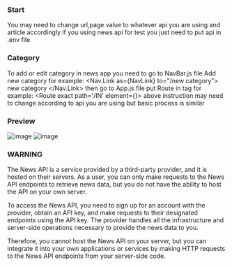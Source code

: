

### Start

You may need to change url,page value to whatever api you are using and article accordingly 
if you using news api for test you just need to put api in .env file

### Category
 To add or edit category in news app 
you need to go to NavBar.js file
Add new category for example: <Nav.Link as={NavLink} to="/new category">     new category         </Nav.Link>
 then go to App.js file
   put Route in <Routes> tag for example:  <Route exact path='/IN' element={<News key='india'  country='in' direction={this.state.direction}/>}></Route> 
above instruction may need to change according to api you are using but basic process is similar


### Preview 
![image](https://user-images.githubusercontent.com/132484115/236621775-105e00d8-c237-44c0-9a7f-da8939ccd5fb.png)
![image](https://user-images.githubusercontent.com/132484115/236621796-41adf09f-9f5f-4783-babc-1581d768cbef.png)


### WARNING
The News API is a service provided by a third-party provider, and it is hosted on their servers. As a user, you can only make requests to the News API endpoints to retrieve news data, but you do not have the ability to host the API on your own server.

To access the News API, you need to sign up for an account with the provider, obtain an API key, and make requests to their designated endpoints using the API key. The provider handles all the infrastructure and server-side operations necessary to provide the news data to you.

Therefore, you cannot host the News API on your server, but you can integrate it into your own applications or services by making HTTP requests to the News API endpoints from your server-side code.
